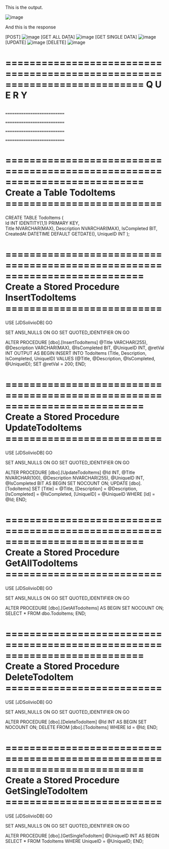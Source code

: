 This is the output.

![image](https://github.com/jdsolivio/ASP.NET-Core-Web-API/assets/156039126/a873170b-184c-4136-974c-aa5ae8635f87)



And this is the response

[POST]
![image](https://github.com/jdsolivio/ASP.NET-Core-Web-API/assets/156039126/77ad2cbf-6fc4-49d8-9e9b-dfd82ca054cc)
[GET ALL DATA]
![image](https://github.com/jdsolivio/ASP.NET-Core-Web-API/assets/156039126/76e3bc48-a285-44df-97ee-bb5370806af2)
[GET SINGLE DATA]
![image](https://github.com/jdsolivio/ASP.NET-Core-Web-API/assets/156039126/30e04ce1-23f5-4269-bdf9-799b068aabc2)
[UPDATE]
![image](https://github.com/jdsolivio/ASP.NET-Core-Web-API/assets/156039126/653e165e-b17e-480d-a969-c1680f81f92e)
[DELETE]
![image](https://github.com/jdsolivio/ASP.NET-Core-Web-API/assets/156039126/03bb96ce-a14a-4780-b581-b60272b2d5c1)





===========================================================================
                             Q U E R Y
===========================================================================
                                                 ==========================
                                                 ==========================
                                                 ==========================
                                                 ==========================
===========================================================================
Create a Table  TodoItems                        ==========================
===========================================================================
                                                 
                                                 
  CREATE TABLE TodoItems (                       
    Id INT IDENTITY(1,1) PRIMARY KEY,            
    Title NVARCHAR(MAX),
    Description NVARCHAR(MAX),
    IsCompleted BIT,
    CreatedAt DATETIME DEFAULT GETDATE(),
	UniqueID INT
);


===========================================================================
Create a Stored Procedure InsertTodoItems        ==========================
===========================================================================

USE [JDSolivioDB]
GO


SET ANSI_NULLS ON
GO
SET QUOTED_IDENTIFIER ON
GO


ALTER PROCEDURE [dbo].[InsertTodoItems]
    @Title VARCHAR(255),
    @Description VARCHAR(MAX),
    @IsCompleted BIT,
    @UniqueID INT,
    @retVal INT OUTPUT
AS
BEGIN
    INSERT INTO TodoItems (Title, Description, IsCompleted, UniqueID)
    VALUES (@Title, @Description, @IsCompleted, @UniqueID);
    SET @retVal = 200;
END;


===========================================================================
Create a Stored Procedure UpdateTodoItems        ==========================
===========================================================================

USE [JDSolivioDB]
GO


SET ANSI_NULLS ON
GO
SET QUOTED_IDENTIFIER ON
GO


ALTER PROCEDURE [dbo].[UpdateTodoItems]
    @Id INT,
    @Title NVARCHAR(100),
    @Description NVARCHAR(255),
	@UniqueID INT,
    @IsCompleted BIT
AS
BEGIN
    SET NOCOUNT ON;
    UPDATE [dbo].[TodoItems]
    SET 
        [Title] = @Title,
        [Description] = @Description,
        [IsCompleted] = @IsCompleted,
		[UniqueID] = @UniqueID
    WHERE
        [Id] = @Id;
END;


===========================================================================
Create a Stored Procedure GetAllTodoItems        ==========================
===========================================================================


USE [JDSolivioDB]
GO


SET ANSI_NULLS ON
GO
SET QUOTED_IDENTIFIER ON
GO


ALTER PROCEDURE [dbo].[GetAllTodoItems]
AS
BEGIN
	SET NOCOUNT ON;
	SELECT * FROM dbo.TodoItems;
END;


===========================================================================
Create a Stored Procedure DeleteTodoItem         ==========================
===========================================================================


USE [JDSolivioDB]
GO


SET ANSI_NULLS ON
GO
SET QUOTED_IDENTIFIER ON
GO


ALTER PROCEDURE [dbo].[DeleteTodoItem]
    @Id INT
AS
BEGIN
	SET NOCOUNT ON;
     DELETE FROM [dbo].[TodoItems]
	WHERE Id = @Id;
END;


===========================================================================
Create a Stored Procedure GetSingleTodoItem         ==========================
===========================================================================


USE [JDSolivioDB]
GO


SET ANSI_NULLS ON
GO
SET QUOTED_IDENTIFIER ON
GO


ALTER PROCEDURE [dbo].[GetSingleTodoItem]
	@UniqueID INT
AS
BEGIN
    SELECT *
    FROM TodoItems
    WHERE UniqueID = @UniqueID;
END;
